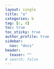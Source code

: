 ```yaml
---
layout: single
title: "a"
categories: b
tag: [c, d]
toc: true
toc_sticky: true
author_profile: true
sidebar:
  nav: "docs"
header:
  teaser: ""
# search: false
---
```

